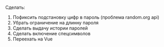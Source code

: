 Сделать:
1. Пофиксить подстановку цифр в пароль (проблема random.org api)
2. Убрать ограничение на длинну пароля
3. Сделать выдачу истории паролей
4. Сделать включение спецсимволов
5. Переехать на Vue